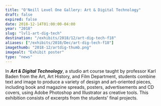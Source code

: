```yaml
---
title: "O'Neill Level One Gallery: Art & Digital Technology"
draft: false
expired: false
date: 2018-12-14T01:00:00-04:00
year: "2018"
slug: "lvl1-art-dig-tech"
destination: "/exhibits/2018/12/art-dig-tech-f18"
aliases: ["/exhibits/2018/Dec/art-dig-tech-f18"]
imagethumb: "2018-12/artdig-thumb.png"
imagealt: "Exhibit poster"
type: "news"
---
```


In <strong><em>Art & Digital Technology</em></strong>, a studio art course taught by professor Karl Baden from the Art, Art History, and Film Department, students combine text and image to produce a variety of design and art-oriented pieces, including book and magazine spreads, posters, advertisements and CD covers, using Adobe Photoshop and Illustrator as creative tools. This exhibition consists of excerpts from the students' final projects.

